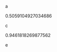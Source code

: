 a
<!--START:foo-->
0.5059104927034686
<!--END:foo-->
c
<!--START:bar-->
0.9461818269877562
<!--END:bar-->
e
